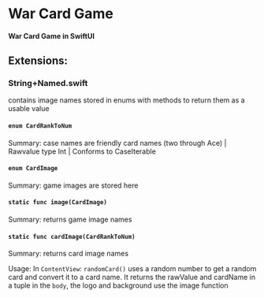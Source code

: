 # War Card Game
#### War Card Game in SwiftUI


## Extensions:

### String+Named.swift

contains image names stored in enums with methods to return them as a usable value

#### `enum CardRankToNum`
Summary: case names are friendly card names (two through Ace) | Rawvalue type Int | Conforms to CaseIterable

#### `enum CardImage`
Summary: game images are stored here

#### `static func image(CardImage)`
Summary: returns game image names

#### `static func cardImage(CardRankToNum)`
Summary: returns card image names

Usage: 
In `ContentView`:
  `randomCard()` uses a random number to get a random card and convert it to a card name. It returns the rawValue and cardName in a tuple
  in the `body`, the logo and background use the image function




